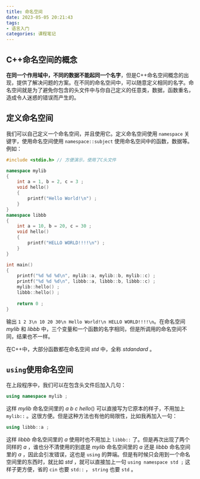 ```yaml
---
title: 命名空间
date: 2023-05-05 20:21:43
tags:
- 语言入门
categories: 课程笔记
---
```


## C++命名空间的概念

**在同一个作用域中，不同的数据不能起同一个名字**，但是C++命名空间概念的出现，提供了解决问题的方案。在不同的命名空间中，可以随意定义相同的名字。命名空间就是为了避免你包含的头文件中与你自己定义的任意类，数据，函数重名，造成令人迷惑的错误而产生的。

<!--more-->

## 定义命名空间

我们可以自己定义一个命名空间，并且使用它。定义命名空间使用 `namespace` 关键字，使用命名空间使用 `namespace::subject` 使用命名空间中的函数，数据等。例如：

```cpp
#include <stdio.h> // 方便演示，使用了C头文件

namespace mylib
{
    int a = 1, b = 2, c = 3 ;
    void hello()
    {
        printf("Hello World!\n") ;
    }
}
namespace libbb
{
    int a = 10, b = 20, c = 30 ;
    void hello()
    {
        printf("HELLO WORLD!!!!\n") ;
    }
}

int main()
{
    printf("%d %d %d\n", mylib::a, mylib::b, mylib::c) ;
    printf("%d %d %d\n", libbb::a, libbb::b, libbb::c) ;
    mylib::hello() ;
    libbb::hello() ;
    
    return 0 ;
}
```

输出 `1 2 3\n 10 20 30\n Hello World!\n HELLO WORLD!!!!\n`。在命名空间 $mylib$ 和 $libbb$ 中，三个变量和一个函数的名字相同，但是所调用的命名空间不同，结果也不一样。

在C++中，大部分函数都在命名空间 $std$ 中，全称 $stdandard$ 。

## `using`使用命名空间

在上段程序中，我们可以在包含头文件后加入几句：

```cpp
using namespace mylib ;
```

这样 $mylib$ 命名空间里的 $a ~ b ~ c ~ hello()$ 可以直接写为它原本的样子，不用加上 `mylib::` 。这很方便。但是这种方法也有他的局限性，比如我再加入一句：

```cpp
using libbb::a ;
```

这样 $libbb$ 命名空间里的 $a$ 使用时也不用加上 `libbb::` 了。但是再次出现了两个同样的 $a$ ，谁也分不清使用的到底是 $mylib$ 命名空间里的 $a$ 还是 $libbb$ 命名空间里的 $a$ ，因此会引发错误，这也是 `using` 的弊端。但是有时候只会用到一个命名空间里的东西时，就比如 $std$ ，就可以直接加上一句 `using namespace std ;` 这样子更方便，省的 `cin` 也要 `std::` ， `string` 也要 `std` 。